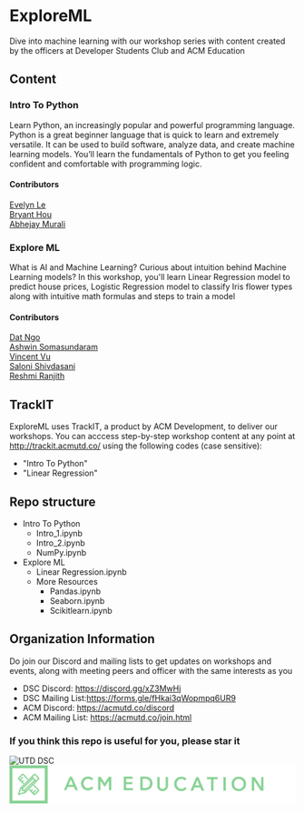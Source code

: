 # ExploreML

Dive into machine learning with our workshop series with content created by the officers at Developer Students Club and ACM Education

## Content

### Intro To Python

Learn Python, an increasingly popular and powerful programming language. Python is a great beginner language that is quick to learn and extremely versatile. It can be used to build software, analyze data, and create machine learning models. You’ll learn the fundamentals of Python to get you feeling confident and comfortable with programming logic. 

#### Contributors

[Evelyn Le](https://github.com/evelynle28)  
[Bryant Hou](https://github.com/BryantH24)  
[Abhejay Murali](https://github.com/Abhejay)

### Explore ML

What is AI and Machine Learning? Curious about intuition behind Machine Learning models? In this workshop, you'll learn Linear Regression model to predict house prices, Logistic Regression model to classify Iris flower types along with intuitive math formulas and steps to train a model

#### Contributors

[Dat Ngo](https://github.com/quocdat32461997)  
[Ashwin Somasundaram](https://github.com/AshwinSomasundaram)  
[Vincent Vu](https://github.com/vincent-vu280)  
[Saloni Shivdasani](https://github.com/SaloniSS)  
[Reshmi Ranjith](https://github.com/ReshmiCode)

## TrackIT

ExploreML uses TrackIT, a product by ACM Development, to deliver our workshops. You can acccess step-by-step workshop content at any point at http://trackit.acmutd.co/ using the following codes (case sensitive):
- "Intro To Python"
- "Linear Regression"

## Repo structure

- Intro To Python
  - Intro_1.ipynb
  - Intro_2.ipynb
  - NumPy.ipynb
- Explore ML
  - Linear Regression.ipynb
  - More Resources
    - Pandas.ipynb
    - Seaborn.ipynb
    - Scikitlearn.ipynb

## Organization Information

Do join our Discord and mailing lists to get updates on workshops and events, along with meeting peers and officer with the same interests as you

- DSC Discord: https://discord.gg/xZ3MwHj 
- DSC Mailing List:https://forms.gle/fHkai3qWopmpq6UR9
- ACM Discord: https://acmutd.co/discord 
- ACM Mailing List: https://acmutd.co/join.html 

### If you think this repo is useful for you, please star it

![UTD DSC](https://storage.googleapis.com/saloni-shivdasani-resume/DSC%20University%20of%20Texas%20at%20Dallas%20Logo%20x1-3-2.png)
![ACM Education](https://github.com/acmutd/brand/blob/master/Education/Banners/Education_On_Black.png?raw=true)
